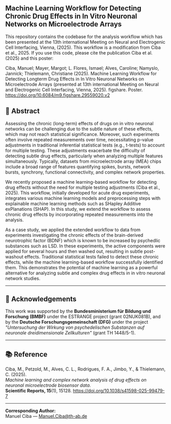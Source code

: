 ## Machine Learning Workflow for Detecting Chronic Drug Effects in In Vitro Neuronal Networks on Microelectrode Arrays

This repository contains the codebase for the analysis workflow which has been presented at the 13th international Meeting on Neural and Electrogenic Cell Interfacing, Vienna, (2025). This workflow is a modification from Ciba et al., 2025. If you use this code, please cite the publication Ciba et al. (2025) and this poster:

Ciba, Manuel; Mayer, Margot; L. Flores, Ismael; Alves, Caroline; Namyslo, Jannick; Thielemann, Christiane (2025). Machine Learning Workflow for Detecting Longterm Drug Effects in In Vitro Neuronal Networks on Microelectrode Arrays (presented at 13th international Meeting on Neural and Electrogenic Cell Interfacing, Vienna, 2025). figshare. Poster. https://doi.org/10.6084/m9.figshare.29559020.v2

## 🧠 Abstract

Assessing the chronic (long-term) effects of drugs on in vitro neuronal networks can be challenging due to the subtle nature of these effects, which may not reach statistical significance. Moreover, such experiments often involve repeated measurements over time, necessitating p-value adjustments in traditional inferential statistical tests (e.g., t-tests) to account for multiple testing. These adjustments exacerbate the difficulty of detecting subtle drug effects, particularly when analyzing multiple features simultaneously. Typically, datasets from microelectrode array (MEA) chips include a broad range of features quantifying spikes, bursts, network bursts, synchrony, functional connectivity, and complex network properties.

We recently proposed a machine learning-based workflow for detecting drug effects without the need for multiple testing adjustments (Ciba et al., 2025). This workflow, initially developed for acute drug experiments, integrates various machine learning models and preprocessing steps with explainable machine learning methods such as SHapley Additive exPlanations (SHAP). In this study, we extend the workflow to assess chronic drug effects by incorporating repeated measurements into the analysis.

As a case study, we applied the extended workflow to data from experiments investigating the chronic effects of the brain-derived neurotrophic factor
(BDNF) which is known to be increased by psychedlic substances such as LSD. In these experiments, the active components were applied for several hours and then washed out, resulting in subtle post-washout effects. Traditional statistical tests failed to detect these chronic effects, while the machine learning-based workflow successfully identified them. This demonstrates the potential of machine learning as a powerful alternative
for analyzing subtle and complex drug effects in in vitro neuronal network studies.

---

## 📌 Acknowledgements

This work was supported by the **Bundesministerium für Bildung und Forschung (BMBF)** under the ESTRANGE project (grant 02NUK081B), and by the **Deutsche Forschungsgemeinschaft (DFG)** under the project *\"Untersuchung der Wirkung von psychedelischen Substanzen auf neuronale dreidimensionale Zellkulturen\"* (grant TH 1448/5-1).

---

## 📚 Reference

Ciba, M., Petzold, M., Alves, C. L., Rodrigues, F. A., Jimbo, Y., & Thielemann, C. (2025).  
*Machine learning and complex network analysis of drug effects on neuronal microelectrode biosensor data*.  
**Scientific Reports, 15**(1), 15128. https://doi.org/10.1038/s41598-025-99479-7

---

**Corresponding Author:**  
Manuel Ciba — [Manuel.Ciba@th-ab.de](mailto:Manuel.Ciba@th-ab.de)

